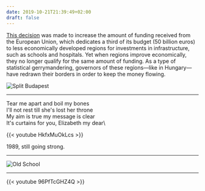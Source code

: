 ```yaml
---
date: 2019-10-21T21:39:49+02:00
draft: false
---
```


[This decision](https://pudding.cool/2019/04/eu-regions/) was made to increase the amount of funding received from the European Union, which dedicates a third of its budget (50 billion euros) to less economically developed regions for investments in infrastructure, such as schools and hospitals. Yet when regions improve economically, they no longer qualify for the same amount of funding. As a type of statistical gerrymandering, governors of these regions—like in Hungary—have redrawn their borders in order to keep the money flowing.

![Split Budapest](/split-budapest.png)

---

Tear me apart and boil my bones\
I'll not rest till she's lost her throne\
My aim is true my message is clear\
It's curtains for you, Elizabeth my dear\

{{< youtube HkfxMuOkLcs >}}

1989, still going strong.

---

![Old School](/oldschool-labels-synth.jpeg)

---

{{< youtube 96PfTcGHZ4Q >}}

